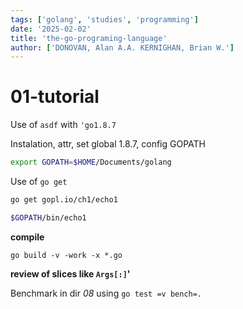 ```yaml
---
tags: ['golang', 'studies', 'programming']
date: '2025-02-02'
title: 'the-go-programing-language'
author: ['DONOVAN, Alan A.A. KERNIGHAN, Brian W.'] 
---
```


# 01-tutorial

Use of `asdf` with `'go1.8.7`

Instalation, attr, set global 1.8.7, config GOPATH

```sh
export GOPATH=$HOME/Documents/golang
```

Use of `go get`

```sh
go get gopl.io/ch1/echo1

$GOPATH/bin/echo1

```
**compile**

`go build -v -work -x *.go`

**review of slices like `Args[:]`'**

Benchmark in dir *08* using `go test =v bench=.`

